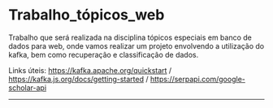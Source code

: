 # Trabalho_tópicos_web
Trabalho que será realizada na disciplina tópicos especiais em banco de dados para web, onde vamos realizar um projeto envolvendo a utilização do kafka, bem como recuperação e classificação de dados.

Links úteis: 
https://kafka.apache.org/quickstart
/ https://kafka.js.org/docs/getting-started
/ https://serpapi.com/google-scholar-api

------------------------------------------------------

